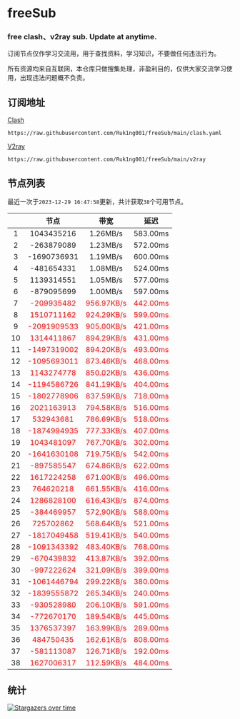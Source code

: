 # freeSub
### free clash、v2ray sub. Update at anytime.

订阅节点仅作学习交流用，用于查找资料，学习知识，不要做任何违法行为。

所有资源均来自互联网，本仓库只做搜集处理，非盈利目的，仅供大家交流学习使用，出现违法问题概不负责。

## 订阅地址
[Clash](https://raw.githubusercontent.com/Ruk1ng001/freeSub/main/clash.yaml)
```
https://raw.githubusercontent.com/Ruk1ng001/freeSub/main/clash.yaml
```
[V2ray](https://raw.githubusercontent.com/Ruk1ng001/freeSub/main/v2ray)
```
https://raw.githubusercontent.com/Ruk1ng001/freeSub/main/v2ray
```

## 节点列表

最近一次于`2023-12-29 16:47:58`更新，共计获取`38`个可用节点。

|  | 节点 | 带宽 | 延迟 |
|:-:|:--:|:--:|:--:|
 | 1 | 1043435216 | 1.26MB/s | 583.00ms |
 | 2 | -263879089 | 1.23MB/s | 572.00ms |
 | 3 | -1690736931 | 1.19MB/s | 600.00ms |
 | 4 | -481654331 | 1.08MB/s | 524.00ms |
 | 5 | 1139314551 | 1.05MB/s | 577.00ms |
 | 6 | -879095699 | 1.00MB/s | 597.00ms |
 | 7 | <font color=red>-209935482</font> | <font color=red>956.97KB/s</font> | <font color=red>442.00ms</font> |
 | 8 | <font color=red>1510711162</font> | <font color=red>924.29KB/s</font> | <font color=red>599.00ms</font> |
 | 9 | <font color=red>-2091909533</font> | <font color=red>905.00KB/s</font> | <font color=red>421.00ms</font> |
 | 10 | <font color=red>1314411867</font> | <font color=red>894.29KB/s</font> | <font color=red>431.00ms</font> |
 | 11 | <font color=red>-1497319002</font> | <font color=red>894.20KB/s</font> | <font color=red>493.00ms</font> |
 | 12 | <font color=red>-1095693011</font> | <font color=red>873.46KB/s</font> | <font color=red>468.00ms</font> |
 | 13 | <font color=red>1143274778</font> | <font color=red>850.02KB/s</font> | <font color=red>436.00ms</font> |
 | 14 | <font color=red>-1194586726</font> | <font color=red>841.19KB/s</font> | <font color=red>404.00ms</font> |
 | 15 | <font color=red>-1802778906</font> | <font color=red>837.59KB/s</font> | <font color=red>718.00ms</font> |
 | 16 | <font color=red>2021163913</font> | <font color=red>794.58KB/s</font> | <font color=red>516.00ms</font> |
 | 17 | <font color=red>532943681</font> | <font color=red>786.69KB/s</font> | <font color=red>518.00ms</font> |
 | 18 | <font color=red>-1874994935</font> | <font color=red>777.33KB/s</font> | <font color=red>407.00ms</font> |
 | 19 | <font color=red>1043481097</font> | <font color=red>767.70KB/s</font> | <font color=red>302.00ms</font> |
 | 20 | <font color=red>-1641630108</font> | <font color=red>719.75KB/s</font> | <font color=red>542.00ms</font> |
 | 21 | <font color=red>-897585547</font> | <font color=red>674.86KB/s</font> | <font color=red>622.00ms</font> |
 | 22 | <font color=red>1617224258</font> | <font color=red>671.00KB/s</font> | <font color=red>496.00ms</font> |
 | 23 | <font color=red>764620218</font> | <font color=red>661.55KB/s</font> | <font color=red>416.00ms</font> |
 | 24 | <font color=red>1286828100</font> | <font color=red>616.43KB/s</font> | <font color=red>874.00ms</font> |
 | 25 | <font color=red>-384469957</font> | <font color=red>572.90KB/s</font> | <font color=red>588.00ms</font> |
 | 26 | <font color=red>725702862</font> | <font color=red>568.64KB/s</font> | <font color=red>521.00ms</font> |
 | 27 | <font color=red>-1817049458</font> | <font color=red>519.41KB/s</font> | <font color=red>540.00ms</font> |
 | 28 | <font color=red>-1091343392</font> | <font color=red>483.40KB/s</font> | <font color=red>768.00ms</font> |
 | 29 | <font color=red>-670439832</font> | <font color=red>413.87KB/s</font> | <font color=red>392.00ms</font> |
 | 30 | <font color=red>-997222624</font> | <font color=red>321.09KB/s</font> | <font color=red>399.00ms</font> |
 | 31 | <font color=red>-1061446794</font> | <font color=red>299.22KB/s</font> | <font color=red>380.00ms</font> |
 | 32 | <font color=red>-1839555872</font> | <font color=red>265.34KB/s</font> | <font color=red>240.00ms</font> |
 | 33 | <font color=red>-930528980</font> | <font color=red>206.10KB/s</font> | <font color=red>591.00ms</font> |
 | 34 | <font color=red>-772670170</font> | <font color=red>189.54KB/s</font> | <font color=red>445.00ms</font> |
 | 35 | <font color=red>1376537397</font> | <font color=red>163.99KB/s</font> | <font color=red>289.00ms</font> |
 | 36 | <font color=red>484750435</font> | <font color=red>162.61KB/s</font> | <font color=red>808.00ms</font> |
 | 37 | <font color=red>-581113087</font> | <font color=red>126.71KB/s</font> | <font color=red>192.00ms</font> |
 | 38 | <font color=red>1627006317</font> | <font color=red>112.59KB/s</font> | <font color=red>484.00ms</font> |


## 统计

[![Stargazers over time](https://starchart.cc/Ruk1ng001/freeSub.svg)](https://starchart.cc/Ruk1ng001/freeSub)